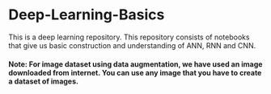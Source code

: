 # Deep-Learning-Basics
This is a deep learning repository. This repository consists of notebooks that give us basic construction and understanding of ANN, RNN and CNN. 

#### Note: For image dataset using data augmentation, we have used an image downloaded from internet. You can use any image that you have to create a dataset of images. 
